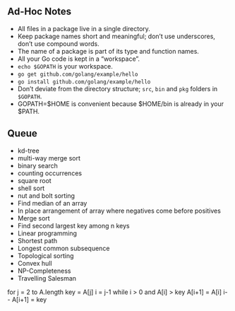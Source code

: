 ## Ad-Hoc Notes

* All files in a package live in a single directory.
* Keep package names short and meaningful; don’t use underscores, don’t use compound words.
* The name of a package is part of its type and function names.
* All your Go code is kept in a “workspace”.
* `echo $GOPATH` is your workspace.
* `go get github.com/golang/example/hello`
* `go install github.com/golang/example/hello`
* Don’t deviate from the directory structure; `src`, `bin` and `pkg` folders in `$GOPATH`.
* GOPATH=$HOME is convenient because $HOME/bin is already in your $PATH.

## Queue

* kd-tree
* multi-way merge sort
* binary search
* counting occurrences
* square root
* shell sort
* nut and bolt sorting
* Find median of an array
* In place arrangement of array where negatives come before positives
* Merge sort
* Find second largest key among n keys
* Linear programming
* Shortest path
* Longest common subsequence
* Topological sorting
* Convex hull
* NP-Completeness
* Travelling Salesman

for j = 2 to A.length
    key = A[j]
    i = j-1
    while i > 0 and A[i] > key
        A[i+1] = A[i]
        i--
    A[i+1] = key